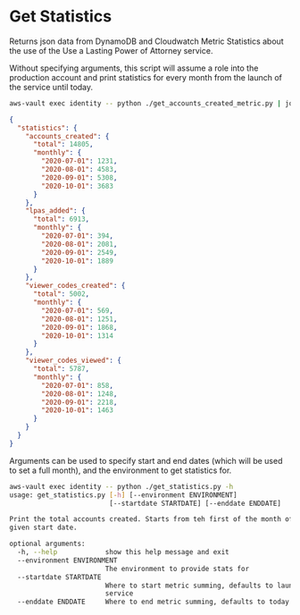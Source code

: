 # Get Statistics

Returns json data from DynamoDB and Cloudwatch Metric Statistics about the use of the Use a Lasting Power of Attorney service.

Without specifying arguments, this script will assume a role into the production account and print statistics for every month from the launch of the service until today.

```bash
aws-vault exec identity -- python ./get_accounts_created_metric.py | jq
```

```json
{
  "statistics": {
    "accounts_created": {
      "total": 14805,
      "monthly": {
        "2020-07-01": 1231,
        "2020-08-01": 4583,
        "2020-09-01": 5308,
        "2020-10-01": 3683
      }
    },
    "lpas_added": {
      "total": 6913,
      "monthly": {
        "2020-07-01": 394,
        "2020-08-01": 2081,
        "2020-09-01": 2549,
        "2020-10-01": 1889
      }
    },
    "viewer_codes_created": {
      "total": 5002,
      "monthly": {
        "2020-07-01": 569,
        "2020-08-01": 1251,
        "2020-09-01": 1868,
        "2020-10-01": 1314
      }
    },
    "viewer_codes_viewed": {
      "total": 5787,
      "monthly": {
        "2020-07-01": 858,
        "2020-08-01": 1248,
        "2020-09-01": 2218,
        "2020-10-01": 1463
      }
    }
  }
}
```

Arguments can be used to specify start and end dates (which will be used to set a full month), and the environment to get statistics for.

```bash
aws-vault exec identity -- python ./get_statistics.py -h
usage: get_statistics.py [-h] [--environment ENVIRONMENT]
                         [--startdate STARTDATE] [--enddate ENDDATE]

Print the total accounts created. Starts from teh first of the month of the
given start date.

optional arguments:
  -h, --help            show this help message and exit
  --environment ENVIRONMENT
                        The environment to provide stats for
  --startdate STARTDATE
                        Where to start metric summing, defaults to launch of
                        service
  --enddate ENDDATE     Where to end metric summing, defaults to today
```
